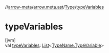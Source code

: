 //[arrow-meta](../../../index.md)/[arrow.meta.ast](../index.md)/[Type](index.md)/[typeVariables](type-variables.md)

# typeVariables

[jvm]\
val [typeVariables](type-variables.md): [List](https://kotlinlang.org/api/latest/jvm/stdlib/kotlin.collections/-list/index.html)&lt;[TypeName.TypeVariable](../-type-name/-type-variable/index.md)&gt;
